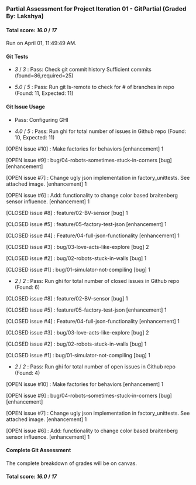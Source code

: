 ### Partial Assessment for Project Iteration 01 - GitPartial (Graded By: Lakshya)

#### Total score: _16.0_ / _17_

Run on April 01, 11:49:49 AM.


#### Git Tests

+  _3_ / _3_ : Pass: Check git commit history
Sufficient commits (found=86,required=25)

+  _5.0_ / _5_ : Pass: Run git ls-remote to check for # of branches in repo (Found: 11, Expected: 11)


#### Git Issue Usage

+ Pass: Configuring GHI

+  _4.0_ / _5_ : Pass: Run ghi for total number of issues in Github repo (Found: 10, Expected: 11) 

 [OPEN issue #10] :  Make factories for behaviors  [enhancement] 1

[OPEN issue #9] :  bug/04-robots-sometimes-stuck-in-corners [bug] [enhancement]

[OPEN issue #7] :  Change ugly json implementation in factory_unittests. See attached image. [enhancement] 1

[OPEN issue #6] :  Add: functionality to change color based braitenberg sensor influence. [enhancement] 1

[CLOSED issue #8] :  feature/02-BV-sensor [bug] 1

[CLOSED issue #5] :  feature/05-factory-test-json [enhancement] 1

[CLOSED issue #4] :  Feature/04-full-json-functionality [enhancement] 1

[CLOSED issue #3] :  bug/03-love-acts-like-explore [bug] 2

[CLOSED issue #2] :  bug/02-robots-stuck-in-walls [bug] 1

[CLOSED issue #1] :  bug/01-simulator-not-compiling [bug] 1

 



+  _2_ / _2_ : Pass: Run ghi for total number of closed issues in Github repo (Found: 6)

[CLOSED issue #8] :  feature/02-BV-sensor [bug] 1

[CLOSED issue #5] :  feature/05-factory-test-json [enhancement] 1

[CLOSED issue #4] :  Feature/04-full-json-functionality [enhancement] 1

[CLOSED issue #3] :  bug/03-love-acts-like-explore [bug] 2

[CLOSED issue #2] :  bug/02-robots-stuck-in-walls [bug] 1

[CLOSED issue #1] :  bug/01-simulator-not-compiling [bug] 1





+  _2_ / _2_ : Pass: Run ghi for total number of open issues in Github repo (Found: 4)

[OPEN issue #10] :  Make factories for behaviors  [enhancement] 1

[OPEN issue #9] :  bug/04-robots-sometimes-stuck-in-corners [bug] [enhancement]

[OPEN issue #7] :  Change ugly json implementation in factory_unittests. See attached image. [enhancement] 1

[OPEN issue #6] :  Add: functionality to change color based braitenberg sensor influence. [enhancement] 1






#### Complete Git Assessment


The complete breakdown of grades will be on canvas.

#### Total score: _16.0_ / _17_

